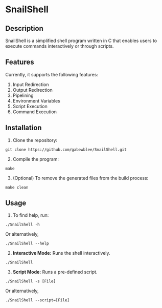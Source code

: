 # SnailShell

## Description

SnailShell is a simplified shell program written in C that enables users to execute commands interactively or through scripts.

## Features

Currently, it supports the following features:

1. Input Redirection
2. Output Redirection
3. Pipelining
4. Environment Variables
5. Script Execution
6. Command Execution

## Installation

1. Clone the repository:
```
git clone https://github.com/gabewblee/SnailShell.git
```
2. Compile the program:
```
make
```
3. (Optional) To remove the generated files from the build process:
```
make clean
```

## Usage

1. To find help, run:
```
./SnailShell -h
```
Or alternatively,
```
./SnailShell --help
```
2. **Interactive Mode:** Runs the shell interactively.
```
./SnailShell
```
3. **Script Mode:** Runs a pre-defined script.
```
./SnailShell -s [File]
```
Or alternatively,
```
./SnailShell --script=[File]
```
